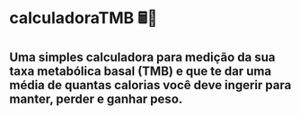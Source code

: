 # calculadoraTMB 🖩🍎

## Uma simples calculadora para medição da sua taxa metabólica basal (TMB) e que te dar uma média de quantas calorias você deve ingerir para manter, perder e ganhar peso.
